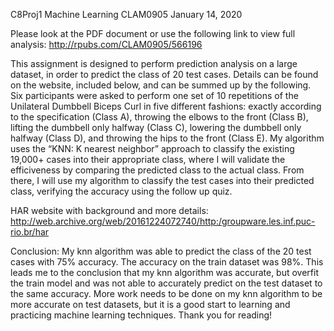 C8Proj1 Machine Learning
CLAM0905
January 14, 2020

Please look at the PDF document or use the following link to view full analysis: http://rpubs.com/CLAM0905/566196

This assignment is designed to perform prediction analysis on a large dataset, in order to predict the class of 20 test cases. Details can be found on the website, included below, and can be summed up by the following. Six participants were asked to perform one set of 10 repetitions of the Unilateral Dumbbell Biceps Curl in five different fashions: exactly according to the specification (Class A), throwing the elbows to the front (Class B), lifting the dumbbell only halfway (Class C), lowering the dumbbell only halfway (Class D), and throwing the hips to the front (Class E). My algorithm uses the “KNN: K nearest neighbor” approach to classify the existing 19,000+ cases into their appropriate class, where I will validate the efficiveness by comparing the predicted class to the actual class. From there, I will use my algorithm to classify the test cases into their predicted class, verifying the accuracy using the follow up quiz.

HAR website with background and more details: http://web.archive.org/web/20161224072740/http:/groupware.les.inf.puc-rio.br/har

Conclusion: My knn algorithm was able to predict the class of the 20 test cases with 75% accuracy. The accuracy on the train dataset was 98%. This leads me to the conclusion that my knn algorithm was accurate, but overfit the train model and was not able to accurately predict on the test dataset to the same accuracy. More work needs to be done on my knn algorithm to be more accurate on test datasets, but it is a good start to learning and practicing machine learning techniques. Thank you for reading!
